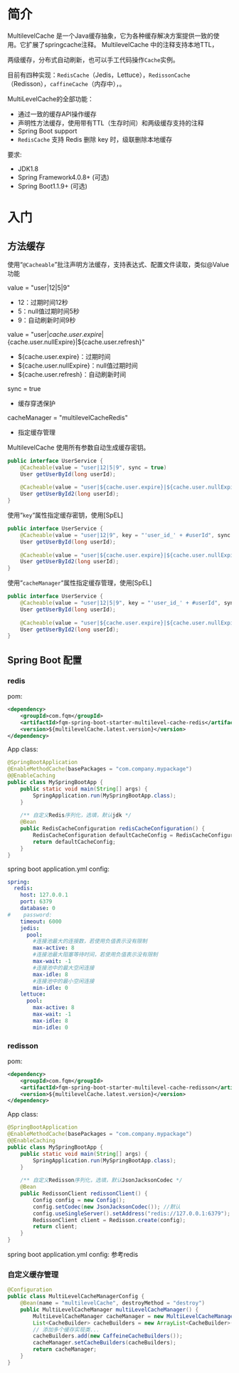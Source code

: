 # 简介
MultilevelCache 是一个Java缓存抽象，它为各种缓存解决方案提供一致的使用。它扩展了springcache注释。
MultilevelCache 中的注释支持本地TTL，

两级缓存，分布式自动刷新，也可以手工代码操作```Cache```实例。

目前有四种实现：```RedisCache```（Jedis，Lettuce），```RedissonCache```（Redisson），```caffineCache```（内存中），。

MultiLevelCache的全部功能：

* 通过一致的缓存API操作缓存 
* 声明性方法缓存，使用带有TTL（生存时间）和两级缓存支持的注释 
* Spring Boot support
* `RedisCache` 支持 Redis 删除 key 时，级联删除本地缓存

要求:
* JDK1.8
* Spring Framework4.0.8+ (可选)
* Spring Boot1.1.9+ (可选)

# 入门

## 方法缓存
使用“```@Cacheable```”批注声明方法缓存，支持表达式、配置文件读取，类似@Value功能

value = "user|12|5|9"

- 12：过期时间12秒
- 5：null值过期时间5秒
- 9：自动刷新时间9秒

value = "user|${cache.user.expire}|${cache.user.nullExpire}|${cache.user.refresh}"

- ${cache.user.expire}：过期时间
- ${cache.user.nullExpire}：null值过期时间
- ${cache.user.refresh}：自动刷新时间

sync = true

- 缓存穿透保护

cacheManager = "multilevelCacheRedis"

- 指定缓存管理

MultilevelCache 使用所有参数自动生成缓存密钥。

```java
public interface UserService {
    @Cacheable(value = "user|12|5|9", sync = true)
    User getUserById(long userId);
    
    @Cacheable(value = "user|${cache.user.expire}|${cache.user.nullExpire}|${cache.user.refresh}", sync = true)
    User getUserById2(long userId);
}
```

使用“```key```“属性指定缓存密钥，使用[SpEL]
```java
public interface UserService {
    @Cacheable(value = "user|12|9", key = "'user_id_' + #userId", sync = true)
    User getUserById(long userId);
    
    @Cacheable(value = "user|${cache.user.expire}|${cache.user.nullExpire}|${cache.user.refresh}", key = "'user_id_' + #userId", sync = true)
    User getUserById2(long userId);
}
```
使用“```cacheManager```“属性指定缓存管理，使用[SpEL]

```java
public interface UserService {
    @Cacheable(value = "user|12|5|9", key = "'user_id_' + #userId", sync = true, , cacheManager = "multilevelCacheRedis")
    User getUserById(long userId);
    
    @Cacheable(value = "user|${cache.user.expire}|${cache.user.nullExpire}|${cache.user.refresh}", key = "'user_id_' + #userId", sync = true, cacheManager = "multilevelCacheRedis")
    User getUserById2(long userId);
}
```

## Spring Boot 配置

### redis

pom:

```xml
<dependency>
    <groupId>com.fqm</groupId>
    <artifactId>fqm-spring-boot-starter-multilevel-cache-redis</artifactId>
    <version>${multilevelCache.latest.version}</version>
</dependency>
```

App class:
```java
@SpringBootApplication
@EnableMethodCache(basePackages = "com.company.mypackage")
@@EnableCaching
public class MySpringBootApp {
    public static void main(String[] args) {
        SpringApplication.run(MySpringBootApp.class);
    }
    
    /** 自定义Redis序列化，选填，默认jdk */
    @Bean
    public RedisCacheConfiguration redisCacheConfiguration() {
        RedisCacheConfiguration defaultCacheConfig = RedisCacheConfiguration.defaultCacheConfig()                .serializeKeysWith(RedisSerializationContext.SerializationPair.fromSerializer(new StringRedisSerializer()))             .serializeValuesWith(RedisSerializationContext.SerializationPair.fromSerializer(new GenericJackson2JsonRedisSerializer()));
        return defaultCacheConfig;
    }
}
```

spring boot application.yml config:
```yaml
spring:  
  redis:
    host: 127.0.0.1
    port: 6379
    database: 0
#    password: 
    timeout: 6000
    jedis:
      pool:
        #连接池最大的连接数，若使用负值表示没有限制
        max-active: 8
        #连接池最大阻塞等待时间，若使用负值表示没有限制
        max-wait: -1
        #连接池中的最大空闲连接
        max-idle: 8
        #连接池中的最小空闲连接
        min-idle: 0
    lettuce:
      pool:
        max-active: 8
        max-wait: -1
        max-idle: 8
        min-idle: 0
```

### redisson

pom:

```xml
<dependency>
    <groupId>com.fqm</groupId>
    <artifactId>fqm-spring-boot-starter-multilevel-cache-redisson</artifactId>
    <version>${multilevelCache.latest.version}</version>
</dependency>
```

App class:

```java
@SpringBootApplication
@EnableMethodCache(basePackages = "com.company.mypackage")
@@EnableCaching
public class MySpringBootApp {
    public static void main(String[] args) {
        SpringApplication.run(MySpringBootApp.class);
    }
    
    /** 自定义Redisson序列化，选填，默认JsonJacksonCodec */
	@Bean
    public RedissonClient redissonClient() {
        Config config = new Config();
        config.setCodec(new JsonJacksonCodec()); //默认
        config.useSingleServer().setAddress("redis://127.0.0.1:6379");
        RedissonClient client = Redisson.create(config);
        return client;
    }
}
```

spring boot application.yml config: 参考redis

### 自定义缓存管理

~~~java
@Configuration
public class MultiLevelCacheManagerConfig {
    @Bean(name = "multilevelCache", destroyMethod = "destroy")
    public MultiLevelCacheManager multiLevelCacheManager() {
        MultiLevelCacheManager cacheManager = new MultiLevelCacheManager();
        List<CacheBuilder> cacheBuilders = new ArrayList<CacheBuilder>();
        // 添加多个缓存实现类...
        cacheBuilders.add(new CaffeineCacheBuilders());
        cacheManager.setCacheBuilders(cacheBuilders);
        return cacheManager;
    }
}
~~~

